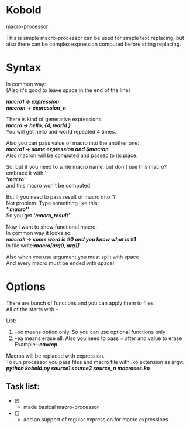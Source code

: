 # Kobold
macro-processor

This is simple macro-processor can be used for simple text replacing, but 
also there can be complex expression computed before string replacing.

# Syntax
In common way:<br/>
(Also it's good to leave space in the end of the line)

***macro1 -> expression<br/>
macron -> expression_n***

There is kind of generative expressions:<br/>
***macro -> hello, {4, world }<br/>***
You will get hello and  world repeated 4 times.

Also you can pass value of macro into the another one:<br/>
***macro1 -> some expression and $macron***<br/>
Also macron will be computed and passed to its place.

So, but if you need to write macro name, but don't use this macro?<br/>
embrace it with ':<br/>
***'macro'***<br/>
and this macro won't be computed.

But if you need to pass result of macro into '?<br/>
Not problem. Type something like this:<br/>
***''macro''***<br/>
So you get ***'macro_result'***

Now i want to show functional macro:<br/>
In common way it looks so:<br/>
***macro# -> some word is #0 and you know what is #1<br/>***
In file write:***macro[arg0, arg1]***

Also when you use argument you must split with space<br/>
And every macro must be ended with space!

# Options
There are bunch of functions and you can apply them to files:<br/>
All of the starts with -<br/>

List:<br/>
1. -oo means option only. So you can use optional functions only<br/>
2. -ea means erase all. Also you need to pass = after and value to erase<br/>
Example:***-ea=rep***<br/>


Macros will be replaced with expression.<br/>
To run processor you pass files and macro file with .ko extension as argv:<br/>
***python kobold.py source1 source2 source_n macroses.ko***

## Task list:
- [x] - made basical macro-processor
- [ ] - add an support of regular expression for macro expressions
